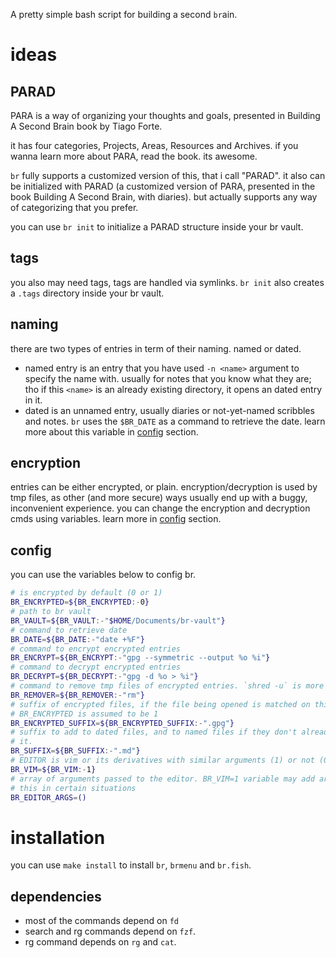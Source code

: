 A pretty simple bash script for building a second `br`ain.

# ideas

## PARAD
PARA is a way of organizing your thoughts and goals, presented in Building A
Second Brain book by Tiago Forte.

it has four categories, Projects, Areas, Resources and Archives.
if you wanna learn more about PARA, read the book. its awesome.

`br` fully supports a customized version of this, that i call "PARAD". it also
can be initialized with PARAD (a customized version of PARA, presented in the
book Building A Second Brain, with diaries). but actually supports any way of
categorizing that you prefer.

you can use `br init` to initialize a PARAD structure inside your br vault.

## tags
you also may need tags, tags are handled via symlinks. `br init` also creates a
`.tags` directory inside your br vault.


## naming
there are two types of entries in term of their naming. named or dated.

- named entry is an entry that you have used `-n <name>` argument to specify the
name with. usually for notes that you know what they are; tho if this `<name>`
is an already existing directory, it opens an dated entry in it.
- dated is an unnamed entry, usually diaries or not-yet-named scribbles and
notes. `br` uses the `$BR_DATE` as a command to retrieve the date. learn more
about this variable in [config](#config) section.

## encryption
entries can be either encrypted, or plain. encryption/decryption is used by tmp
files, as other (and more secure) ways usually end up with a buggy, inconvenient
experience. you can change the encryption and decryption cmds using variables.
learn more in [config](#config) section.

## config

you can use the variables below to config br.

```bash
# is encrypted by default (0 or 1)
BR_ENCRYPTED=${BR_ENCRYPTED:-0}
# path to br vault
BR_VAULT=${BR_VAULT:-"$HOME/Documents/br-vault"}
# command to retrieve date
BR_DATE=${BR_DATE:-"date +%F"}
# command to encrypt encrypted entries
BR_ENCRYPT=${BR_ENCRYPT:-"gpg --symmetric --output %o %i"}
# command to decrypt encrypted entries
BR_DECRYPT=${BR_DECRYPT:-"gpg -d %o > %i"}
# command to remove tmp files of encrypted entries. `shred -u` is more secure.
BR_REMOVER=${BR_REMOVER:-"rm"}
# suffix of encrypted files, if the file being opened is matched on this,
# BR_ENCRYPTED is assumed to be 1
BR_ENCRYPTED_SUFFIX=${BR_ENCRYPTED_SUFFIX:-".gpg"}
# suffix to add to dated files, and to named files if they don't already match
# it.
BR_SUFFIX=${BR_SUFFIX:-".md"}
# EDITOR is vim or its derivatives with similar arguments (1) or not (0)
BR_VIM=${BR_VIM:-1}
# array of arguments passed to the editor. BR_VIM=1 variable may add arguments to
# this in certain situations
BR_EDITOR_ARGS=()
```

# installation
you can use `make install` to install `br`, `brmenu` and `br.fish`.

## dependencies
- most of the commands depend on `fd`
- search and rg commands depend on `fzf`.
- rg command depends on `rg` and `cat`.
